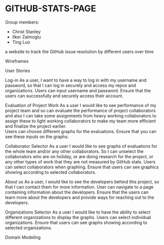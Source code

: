 # GITHUB-STATS-PAGE

Group members:
- Christ Stanley
- Ilker Zaimoglu
- Ting Luo

 a website to track the GitHub issue resolution by different users over time

Wireframes



User Stories

Log-in
As a user, I want to have a way to log in with my username and password, so that I can log in securely and access my repos and organizations.
Users can input username and password.
Ensure that the users can successfully and securely access their account.

Evaluation of Project Work
As a user I would like to see performance of my project team and so can evaluate the performance of project collaborators and also I can take some assignments from heavy working collaborators to assign these to light working collaborators to make my team more efficient and finalize the project earlier.    
Users can choose different graphs for the evaluations.
Ensure that you can see these inputs on the graphs.

Collaborator Selector
As a user I would like to see graphs of evaluations for the whole team and/or any other collaborators. So I can unselect the collaborators who are on holiday, or are doing research for the project, or any other types of work that they are not measured by GitHub stats. 
Users can select collaborators when graphing.
Ensure that users can see graphics showing according to selected collaborators.

About us
As a user, I would like to see the developers behind this project, so that I can contact them for more information. 
User can navigate to a page containing information about the developers.
Ensure that the users can learn more about the developers and provide ways for reaching out to the developers.

Organizations Selector
As a user I would like to have the ability to select different organizations to display the graphs. 
Users can select individual organizations. 
Ensure that users can see graphs showing according to selected organizations.


Domain Modeling
